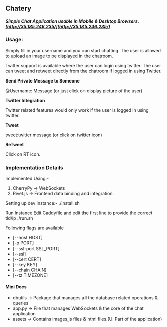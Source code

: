 ## Chatery

##### Simple Chat Application usable in Mobile & Desktop Browsers. [http://35.185.246.235/][http://35.185.246.235/]

### Usage:

Simply fill in your username and you can start chatting. The user is allowed to upload an image to be displayed in the chatroom.

Twitter support is available where the user can login using twitter.
The user can tweet and retweet directly from the chatroom if logged in using Twitter.

**Send Private Message to Someone**

@Username: Message (or just click on display picture of the user)

**Twitter Integration**

Twitter related features would only work if the user is logged in using twitter.

**Tweet**

tweet:twitter message (or click on twitter icon)

**ReTweet**

Click on RT icon.


### Implementation Details

Implemented Using:-

1. CherryPy -> WebSockets
2. Rivet.js -> Frontend data binding and integration.


Setting up dev instance:-
    ./install.sh

Run Instance
    Edit Caddyfile and edit the first line to provide the correct tld/ip
    ./run.sh

Following flags are available
- [--host HOST]
- [-p PORT]
- [--ssl-port SSL_PORT]
- [--ssl]
- [--cert CERT]
- [--key KEY]
- [--chain CHAIN]
- [--tz TIMEZONE]

#### Mini Docs
- dbutils -> Package that manages all the database related operations & queries
- app.py -> File that manages WebSockets & the core of the chat application
- assets -> Contains images,js files & html files.(UI Part of the application)
